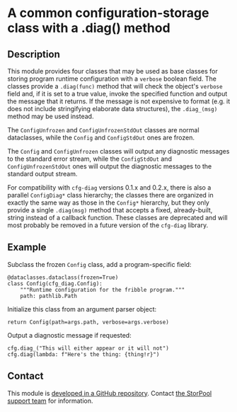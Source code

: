# A common configuration-storage class with a .diag() method

## Description

This module provides four classes that may be used as base classes for
storing program runtime configuration with a `verbose` boolean field.
The classes provide a `.diag(func)` method that will check the object's
`verbose` field and, if it is set to a true value, invoke the specified
function and output the message that it returns. If the message is not
expensive to format (e.g. it does not include stringifying elaborate
data structures), the `.diag_(msg)` method may be used instead.

The `ConfigUnfrozen` and `ConfigUnfrozenStdOut` classes are
normal dataclasses, while the `Config` and `ConfigStdOut` ones
are frozen.

The `Config` and `ConfigUnfrozen` classes will output any
diagnostic messages to the standard error stream, while
the `ConfigStdOut` and `ConfigUnfrozenStdOut` ones will output
the diagnostic messages to the standard output stream.

For compatibility with `cfg-diag` versions 0.1.x and 0.2.x, there is
also a parallel `ConfigDiag*` class hierarchy; the classes there are
organized in exactly the same way as those in the `Config*` hierarchy,
but they only provide a single `.diag(msg)` method that accepts
a fixed, already-built, string instead of a callback function.
These classes are deprecated and will most probably be removed in
a future version of the `cfg-diag` library.

## Example

Subclass the frozen `Config` class, add a program-specific field:

    @dataclasses.dataclass(frozen=True)
    class Config(cfg_diag.Config):
        """Runtime configuration for the fribble program."""
        path: pathlib.Path

Initialize this class from an argument parser object:

    return Config(path=args.path, verbose=args.verbose)

Output a diagnostic message if requested:

    cfg.diag_("This will either appear or it will not")
    cfg.diag(lambda: f"Here's the thing: {thing!r}")

## Contact

This module is [developed in a GitHub repository][github].
Contact [the StorPool support team][support] for information.

[github]: https://github.com/storpool/python-cfg_diag
[support]: mailto:support@storpool.com
